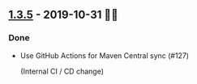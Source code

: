 ## [1.3.5](https://github.com/Kevin-Lee/just-fp/issues?utf8=%E2%9C%93&q=is%3Aissue+is%3Aclosed+milestone%3Amilestone12) - 2019-10-31 🎃👻

### Done
* Use GitHub Actions for Maven Central sync (#127)
  
  (Internal CI / CD change)

